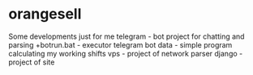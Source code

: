 # orangesell
Some developments just for me
telegram - bot project for chatting and parsing
+botrun.bat - executor telegram bot
data - simple program calculating my working shifts
vps - project of network parser
django - project of site
